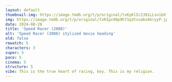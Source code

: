 ```yaml
---
layout: default
thumbnail-img: https://image.tmdb.org/t/p/original/txKyKlIcIJ81LLsnibX7MDqJgIB.png
img: https://image.tmdb.org/t/p/original/fxRIpx9Op9h71q3tvuabx4GryyP.jpg
date: 2024-08-28
title: 'Speed Racer (2008)'
alt: 'Speed Racer (2008) stylized movie heading'
old: false
rewatch: 5
characters: 3
super: 5
pace: 5
cinema: 5
structure: 5
vibe: This is the true heart of racing, boy. This is my religion.
---
```

